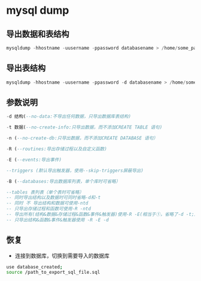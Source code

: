# mysql dump

## 导出数据和表结构

```sql
mysqldump -hhostname -uusername -ppassword databasename > /home/some_path/databasename.sql
```

## 导出表结构

```sql
mysqldump -hhostname -uusername -ppassword -d databasename > /home/some_path/databasename.sql
```

## 参数说明

```sql
-d 结构(--no-data:不导出任何数据，只导出数据库表结构)

-t 数据(--no-create-info:只导出数据，而不添加CREATE TABLE 语句)

-n (--no-create-db:只导出数据，而不添加CREATE DATABASE 语句）

-R (--routines:导出存储过程以及自定义函数)

-E (--events:导出事件)

--triggers (默认导出触发器，使用--skip-triggers屏蔽导出)

-B (--databases:导出数据库列表，单个库时可省略）

--tables 表列表（单个表时可省略）
-- 同时导出结构以及数据时可同时省略-d和-t
-- 同时 不 导出结构和数据可使用-ntd
-- 只导出存储过程和函数可使用-R -ntd
-- 导出所有(结构&数据&存储过程&函数&事件&触发器)使用-R -E(相当于①，省略了-d -t;触发器默认导出)
-- 只导出结构&函数&事件&触发器使用 -R -E -d
```

## 恢复

- 连接到数据库，切换到需要导入的数据库

```bash
use database_created;
source /path_to_export_sql_file.sql
```
